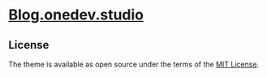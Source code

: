 # [Blog.onedev.studio](https://blog.onedev.studio)

## License

The theme is available as open source under the terms of the [MIT License](/LICENSE).
